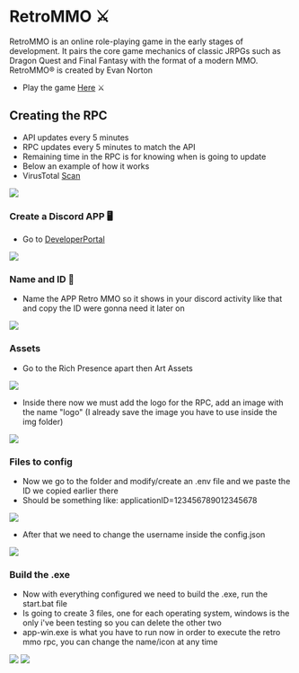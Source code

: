 # RetroMMO ⚔️

RetroMMO is an online role-playing game in the early stages of development. It pairs the core game mechanics of classic JRPGs such as Dragon Quest and Final Fantasy with the format of a modern MMO.
RetroMMO® is created by Evan Norton

- Play the game [Here] ⚔️

## Creating the RPC

- API updates every 5 minutes
- RPC updates every 5 minutes to match the API
- Remaining time in the RPC is for knowing when is going to update
- Below an example of how it works
- VirusTotal [Scan]

<img src="https://cdn.discordapp.com/attachments/875262629516546089/881755635815968820/unknown.png">

### Create a Discord APP 🖥️

- Go to [DeveloperPortal]

<img src="https://i.imgur.com/BvHi9G4.png">

### Name and ID 👀

- Name the APP Retro MMO so it shows in your discord activity like that and copy the ID were gonna need it later on

<img src="https://i.imgur.com/CJBvNwL.png">

### Assets

- Go to the Rich Presence apart then Art Assets

<img src="https://i.imgur.com/uX87Lrp.png">

- Inside there now we must add the logo for the RPC, add an image with the name "logo" (I already save the image you have to use inside the img folder)

<img src="https://i.imgur.com/aeZazjR.png">

### Files to config

- Now we go to the folder and modify/create an .env file and we paste the ID we copied earlier there
- Should be something like: applicationID=123456789012345678

<img src="https://i.imgur.com/kCe8Nrc.png">

- After that we need to change the username inside the config.json

<img src="https://i.imgur.com/p5uVG6K.png">

### Build the .exe

- Now with everything configured we need to build the .exe, run the start.bat file
- Is going to create 3 files, one for each operating system, windows is the only i've been testing so you can delete the other two
- app-win.exe is what you have to run now in order to execute the retro mmo rpc, you can change the name/icon at any time

<img src="https://i.imgur.com/YQIU8ZC.png">
<img src="https://i.imgur.com/Mo5JuAy.png">

[DeveloperPortal]: https://discord.com/developers/applications
[Here]: https://retro-mmo.com/
[Scan]: https://www.virustotal.com/gui/file/e443ad0d972adace6d6e4c59cc88afcc2ed0782c7a6be856e281eb9866b58204/detection
